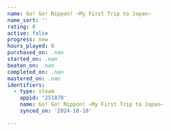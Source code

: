 ```yaml
---
name: Go! Go! Nippon! ~My First Trip to Japan~
name_sort: ''
rating: 0
active: false
progress: new
hours_played: 0
purchased_on: .nan
started_on: .nan
beaten_on: .nan
completed_on: .nan
mastered_on: .nan
identifiers:
  - type: steam
    appid: '251870'
    name: Go! Go! Nippon! ~My First Trip to Japan~
    synced_on: '2024-10-10'

---
```

